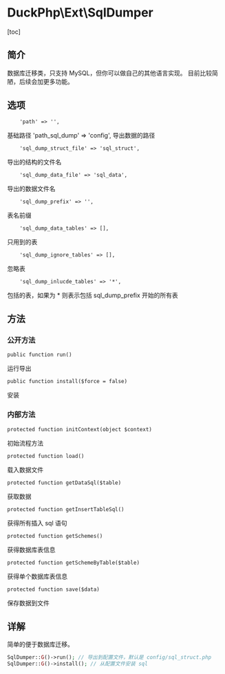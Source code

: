 # DuckPhp\Ext\SqlDumper
[toc]

## 简介

数据库迁移类，只支持 MySQL，但你可以做自己的其他语言实现。
目前比较简陋，后续会加更多功能。

## 选项

        'path' => '',
基础路径
        'path_sql_dump' => 'config',
导出数据的路径

        'sql_dump_struct_file' => 'sql_struct',
导出的结构的文件名

        'sql_dump_data_file' => 'sql_data',
导出的数据文件名

        'sql_dump_prefix' => '',
表名前缀

        'sql_dump_data_tables' => [],
只用到的表

        'sql_dump_ignore_tables' => [],
忽略表

        'sql_dump_inlucde_tables' => '*',
包括的表，如果为 * 则表示包括 sql_dump_prefix 开始的所有表

## 方法

### 公开方法


    public function run()
运行导出

    public function install($force = false)
安装

### 内部方法

    protected function initContext(object $context)
初始流程方法

    protected function load()
载入数据文件

    protected function getDataSql($table)
获取数据

    protected function getInsertTableSql()
获得所有插入 sql 语句

    protected function getSchemes()
获得数据库表信息

    protected function getSchemeByTable($table)
获得单个数据库表信息

    protected function save($data)
保存数据到文件

## 详解

简单的便于数据库迁移。

```php
SqlDumper::G()->run(); // 导出到配置文件，默认是 config/sql_struct.php
SqlDumper::G()->install(); // 从配置文件安装 sql

```














